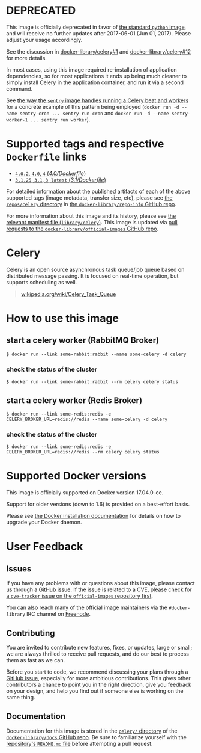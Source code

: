 <!--

********************************************************************************

WARNING:

    DO NOT EDIT "celery/README.md"

    IT IS AUTO-GENERATED

    (from the other files in "celery/" combined with a set of templates)

********************************************************************************

-->

# **DEPRECATED**

This image is officially deprecated in favor of [the standard `python` image](https://hub.docker.com/_/python/), and will receive no further updates after 2017-06-01 (Jun 01, 2017). Please adjust your usage accordingly.

See the discussion in [docker-library/celery#1](https://github.com/docker-library/celery/issues/1#issuecomment-287655769) and [docker-library/celery#12](https://github.com/docker-library/celery/issues/12) for more details.

In most cases, using this image required re-installation of application dependencies, so for most applications it ends up being much cleaner to simply install Celery in the application container, and run it via a second command.

See [the way the `sentry` image handles running a Celery beat and workers](https://github.com/docker-library/docs/blob/d328e02359c6fc9a7f1f3c59efa2893f63e667e4/sentry/README.md#how-to-setup-a-full-sentry-instance) for a concrete example of this pattern being employed (`docker run -d --name sentry-cron ... sentry run cron` and `docker run -d --name sentry-worker-1 ... sentry run worker`).

# Supported tags and respective `Dockerfile` links

-	[`4.0.2`, `4.0`, `4` (*4.0/Dockerfile*)](https://github.com/docker-library/celery/blob/96de4372507fc4eb147f43b8c4f207da3d95bcd1/4.0/Dockerfile)
-	[`3.1.25`, `3.1`, `3`, `latest` (*3.1/Dockerfile*)](https://github.com/docker-library/celery/blob/e6b17d6339f3cf26a0bfd7083cd2ae926f6e5130/3.1/Dockerfile)

For detailed information about the published artifacts of each of the above supported tags (image metadata, transfer size, etc), please see [the `repos/celery` directory](https://github.com/docker-library/repo-info/blob/master/repos/celery) in [the `docker-library/repo-info` GitHub repo](https://github.com/docker-library/repo-info).

For more information about this image and its history, please see [the relevant manifest file (`library/celery`)](https://github.com/docker-library/official-images/blob/master/library/celery). This image is updated via [pull requests to the `docker-library/official-images` GitHub repo](https://github.com/docker-library/official-images/pulls?q=label%3Alibrary%2Fcelery).

# Celery

Celery is an open source asynchronous task queue/job queue based on distributed message passing. It is focused on real-time operation, but supports scheduling as well.

> [wikipedia.org/wiki/Celery_Task_Queue](https://en.wikipedia.org/wiki/Celery_Task_Queue)

# How to use this image

## start a celery worker (RabbitMQ Broker)

```console
$ docker run --link some-rabbit:rabbit --name some-celery -d celery
```

### check the status of the cluster

```console
$ docker run --link some-rabbit:rabbit --rm celery celery status
```

## start a celery worker (Redis Broker)

```console
$ docker run --link some-redis:redis -e CELERY_BROKER_URL=redis://redis --name some-celery -d celery
```

### check the status of the cluster

```console
$ docker run --link some-redis:redis -e CELERY_BROKER_URL=redis://redis --rm celery celery status
```

# Supported Docker versions

This image is officially supported on Docker version 17.04.0-ce.

Support for older versions (down to 1.6) is provided on a best-effort basis.

Please see [the Docker installation documentation](https://docs.docker.com/installation/) for details on how to upgrade your Docker daemon.

# User Feedback

## Issues

If you have any problems with or questions about this image, please contact us through a [GitHub issue](https://github.com/docker-library/celery/issues). If the issue is related to a CVE, please check for [a `cve-tracker` issue on the `official-images` repository first](https://github.com/docker-library/official-images/issues?q=label%3Acve-tracker).

You can also reach many of the official image maintainers via the `#docker-library` IRC channel on [Freenode](https://freenode.net).

## Contributing

You are invited to contribute new features, fixes, or updates, large or small; we are always thrilled to receive pull requests, and do our best to process them as fast as we can.

Before you start to code, we recommend discussing your plans through a [GitHub issue](https://github.com/docker-library/celery/issues), especially for more ambitious contributions. This gives other contributors a chance to point you in the right direction, give you feedback on your design, and help you find out if someone else is working on the same thing.

## Documentation

Documentation for this image is stored in the [`celery/` directory](https://github.com/docker-library/docs/tree/master/celery) of the [`docker-library/docs` GitHub repo](https://github.com/docker-library/docs). Be sure to familiarize yourself with the [repository's `README.md` file](https://github.com/docker-library/docs/blob/master/README.md) before attempting a pull request.
